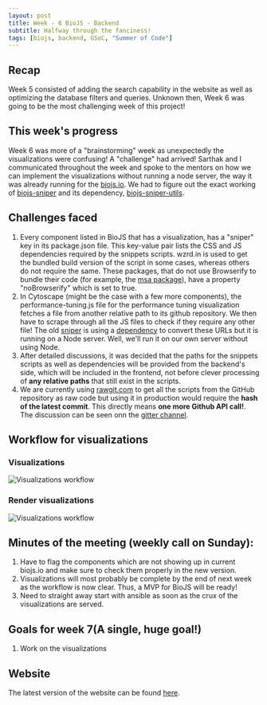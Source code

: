 ```yaml
---
layout: post
title: Week - 6 BioJS - Backend  
subtitle: Halfway through the fanciness!
tags: [biojs, backend, GSoC, "Summer of Code"]
---
```


## Recap
Week 5 consisted of adding the search capability in the website as well as optimizing the database filters and queries. Unknown then, Week 6 was going to be the most challenging week of this project!

## This week's progress
Week 6 was more of a "brainstorming" week as unexpectedly the visualizations were confusing! A "challenge" had arrived! Sarthak and I communicated throughout the week and spoke to the mentors on how we can implement the visualizations without running a node server, the way it was already running for the [biojs.io](biojs.io). We had to figure out the exact working of [biojs-sniper](https://github.com/biojs/sniper) and its dependency, [biojs-sniper-utils](https://github.com/biojs/biojs-util-snippets).

## Challenges faced
  1. Every component listed in BioJS that has a visualization, has a "sniper" key in its package.json file. This key-value pair lists the CSS and JS dependencies required by the snippets scripts. wzrd.in is used to get the bundled build version of the script in some cases, whereas others do not require the same. These packages, that do not use Browserify to bundle their code (for example, the [msa package](https://github.com/wilzbach/msa)), have a property "noBrowserify" which is set to true. 
  2. In Cytoscape (might be the case with a few more components), the performance-tuning.js file for the performance tuning visualization fetches a file from another relative path to its github repository. We then have to scrape through all the JS files to check if they require any other file! The old [sniper](https://github.com/biojs/sniper) is using a [dependency](https://github.com/biojs/biojs-util-snippets/) to convert these URLs but it is running on a Node server. Well, we'll run it on our own server without using Node.
  3. After detailed discussions, it was decided that the paths for the snippets scripts as well as dependencies will be provided from the backend's side, which will be included in the frontend, not before clever processing of **any relative paths** that still exist in the scripts.
  4. We are currently using [rawgit.com](rawgit.com) to get all the scripts from the GitHub repository as raw code but using it in production would require the **hash of the latest commit**. This directly means **one more Github API call!**.
The discussion can be seen onn the [gitter channel](https://gitter.im/biojs/biojs).

## Workflow for visualizations
### Visualizations
![Visualizations workflow](https://github.com/biojs/biojs.github.io/blob/frontend-week-6/_posts/Visualization%20workflow.jpg)
### Render visualizations
![Visualizations workflow](https://github.com/biojs/biojs.github.io/blob/frontend-week-6/_posts/Render%20visualization%20workflow.jpg)

## Minutes of the meeting (weekly call on Sunday):
  1. Have to flag the components which are not showing up in current biojs.io and make sure to check them properly in the new version.
  2. Visualizations will most probably be complete by the end of next week as the workflow is now clear. Thus, a MVP for BioJS will be ready!
  3. Need to straight away start with ansible as soon as the crux of the visualizations are served.

## Goals for week 7(A single, huge goal!)
  1. Work on the visualizations

## Website
The latest version of the website can be found [here](http://139.59.93.32/biojs-frontend/dist/#/).